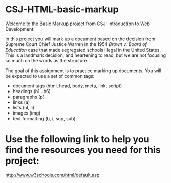 CSJ-HTML-basic-markup
=====================

Welcome to the Basic Markup project from CSJ: Introduction to Web Development.

In this project you will mark up a document based on the decision from
Supreme Court Chief Justice Warren in the 1954 *Brown v. Board of Education*
case that made segregated schools illegal in the United States. This is a
landmark decision, and heartening to read, but we are not focusing so much on
the words as the structure.

The goal of this assignment is to practice marking up documents. You will be
expected to use a set of common tags:

* document tags (html, head, body, meta, link, script)
* headings (h1...h6)
* paragraphs (p)
* links (a)
* lists (ul, li)
* images (img)
* text formatting (b, i, sup, sub)

# Use the following link to help you find the resources you need for this project:
http://www.w3schools.com/html/default.asp
